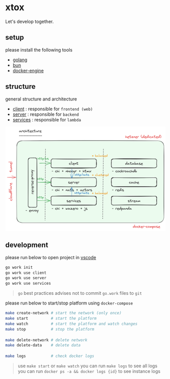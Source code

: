 # xtox

Let's develop together.

## setup

please install the following tools

- [golang](https://go.dev)
- [bun](https://bun.sh)
- [docker-engine](https://docs.docker.com/engine)

## structure

general structure and architecture

- [client](./client/README.md)      : responsible for `frontend (web)`
- [server](./server/README.md)      : responsible for `backend`
- [services](./services/README.md)  : responsible for `lambda`

![](./README.png)

## development
please run below to open project in [vscode](https://code.visualstudio.com/)

```bash
go work init
go work use client
go work use server
go work use services
```

> `go` best practices advises not to commit `go.work` files to `git`

please run below to start/stop platform using `docker-compose`

```bash
make create-network # start the network (only once)
make start          # start the platform
make watch          # start the platform and watch changes 
make stop           # stop the platform

make delete-network # delete network
make delete-data    # delete data

make logs           # check docker logs
```

> use `make start` or `make watch`
> you can run `make logs` to see all logs you can run `docker ps -a && docker logs {id}` to see instance logs
